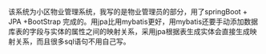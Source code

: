 该系统为小区物业管理系统，我写的是物业管理员的部分，用了springBoot + JPA +BootStrap 完成的。用jpa比用mybatis更好，用mybatis还要手动添加数据库表的字段与实体的属性之间的映射关系，采用jpa根据表生成实体会直接生成映射关系，而且很多sql语句不用自己写。
